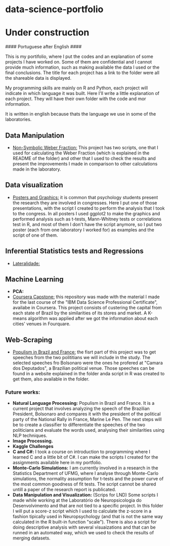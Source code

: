 # data-science-portfolio

# Under construction

\#### Portuguese after English #### 

This is my portifolio, where I put the codes and an explanation of some projects I have worked on. 
Some of them are confidential and I cannot provide much information, such as making available the data I used or the 
final conclusions. The title for each project has a link to the folder were all the shareable data is displayed.

My programming skills are mainly on R and Python, each project will indicate in which language it was built.
Here I'll write a little explanation of each project. They will have their own folder with the code and mor information.

It is written in english because thats the language we use in some of the laboratories.

## Data Manipulation
- [Non-Symbolic Weber Fraction:](https://github.com/rodrigocaet/data-science-portfolio/tree/master/Non-Symbolic%20Weber%20Fraction) This project has two scripts, one that I used for calculating the Weber Fraction (which is explained in the README of the folder) and other that I used to check the results and present the improvements I made in comparison to other calculations made in the laboratory.

## Data visualization
- [Posters and Graphics:](https://github.com/rodrigocaet/data-science-portfolio/tree/master/Posters%20and%20Graphics) it is common that psychology students present the research they are involved in congresses. Here I put one of those presentations, with the script I created to perform the analysis that I took to the congress. In all posters I used ggplot2 to make the graphics and performed analysis such as t-tests, Mann-Whitney tests or correlations test in R, and most of them I don't have the script anymore, so I put two poster (each from one laboratory I worked for) as examples and the script of one of them.

## Inferential Statistics tests and Regressions
- [Lateralidade:](https://github.com/rodrigocaet/data-science-portfolio/tree/master/Lateralidade)

## Machine Learning
- **PCA:**
- [Coursera Capstone:](https://github.com/rodrigocaet/data-science-portfolio/tree/master/Coursera%20Capstone) this repository was made with the material I made for the last course of the "IBM Data Science Professional Certificate", availabe in Coursera. This project consists of custering the capital from each state of Brazil by the similarities of its stores and market. A K-means algorithm was applied after we got the information about each cities' venues in Fourquare.

## Web-Scraping
- [Populism in Brazil and France:](https://github.com/rodrigocaet/data-science-portfolio/tree/master/Populism%20in%20Brazil%20and%20France) the fisrt part of this project was to get speeches from the two polititians we will include in the study. The selected speeches fro Bolsonaro were the ones he profered at "Camara dos Deputados", a Brazilian political venue. Those speeches can be found in a website explained in the folder anda script in R was created to get them, also available in the folder.

### Future works:
- **Natural Language Processing:** Populism in Brazil and France. It is a current project that involves analyzing the speech of the Brazilian President, Bolsonaro and compares it with the president of the political party of the National Rally in France, Marine Le Pen. The next steps will be to create a classifier to differentiate the speeches of the two politicians and evaluate the words used, analysing their similarities using NLP techniques.
- **Image Processing.**
- **Kaggle Challenges**
- **C and C#:** I took a course on introduction to programming where I learned C and a little bit of C#. I can make the scripts I created for the assignments available here in my portfolio.
- **Monte-Carlo Simulations:** I am currently involved in a research in the Statistics Department of UFMG, where I analyse through Monte-Carlo simulations, the normality assumption for t-tests and the power curve of the most common goodness of fit tests. The script cannot be shared untill a paper of the research report is publicated.
- **Data Manipulation and Visualization:** (Scrips for LND) Some scripts I made while working at the Laboratório de Neuropsicologia do Desenvolvimento and that are not tied to a specific project. In this folder I will put a score-z script which I used to calculate the z-score in a fashion tipically used in Neuropsychology (and that is not the same way calculated in the R built-in function "scale"). There is also a script for doing descriptive analysis with several visuaizations and that can be runned in an automated way, which we used to check the results of merging datasets.

